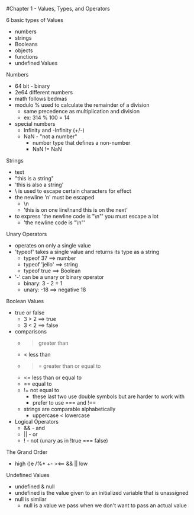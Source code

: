 #Chapter 1 - Values, Types, and Operators

6 basic types of Values
- numbers
- strings
- Booleans
- objects
- functions
- undefined Values

Numbers
- 64 bit - binary
- 2e64 different numbers
- math follows bedmas
- modulo % used to calculate the remainder of a division
    - same precedence as multiplication and division
    - ex: 314 % 100 = 14
- special numbers
    - Infinity and -Infinity (+/-)
    - NaN - "not a number"
        - number type that defines a non-number
        - NaN != NaN

Strings
- text
- "this is a string"
- 'this is also a string'
- \ is used to escape certain characters for effect
- the newline 'n' must be escaped
    - \n
    - 'this is on one line\nand this is on the next'
- to express 'the newline code is "\n"' you must escape a lot
    - 'the newline code is \"\\n\"'

Unary Operators
- operates on only a single value
- 'typeof' takes a single value and returns its type as a string
    - typeof 37 ==> number
    - typeof 'jello' ==> string
    - typeof true ==> Boolean
- '-' can be a unary or binary operator
    - binary: 3 - 2 = 1
    - unary: -18 ==> negative 18

Boolean Values
- true or false
    - 3 > 2 ==> true
    - 3 < 2 ==> false
- comparisons
    - > greater than
    - < less than
    - >= greater than or equal to
    - <= less than or equal to
    - == equal to
    - != not equal to
        - these last two use double symbols but are harder to work with
        - prefer to use === and !==
    - strings are comparable alphabetically
        - uppercase < lowercase
- Logical Operators
    - && - and
    - || - or
    - ! - not (unary as in !true === false)

The Grand Order
- high ()e /%* +- ><== && || low

Undefined Values
- undefined & null
- undefined is the value given to an initialized variable that is unassigned
- null is similar
    - null is a value we pass when we don't want to pass an actual value
